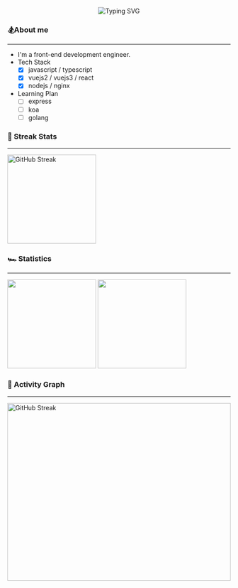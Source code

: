 <p align="center">
   <img src="https://readme-typing-svg.herokuapp.com?font=Fira+Code&pause=1000&color=BA54F7&random=false&width=460&lines=%F0%9F%91%8BHi+!+I'm+tengyuan+%EF%BC%8Cnice+to+see+u+%EF%BC%81" alt="Typing SVG" />
</p>

### 🏂About me

---

- I'm a front-end development engineer.
- Tech Stack
  - [x] javascript / typescript
  - [x] vuejs2 / vuejs3 / react
  - [x] nodejs / nginx
- Learning Plan
  - [ ] express
  - [ ] koa
  - [ ] golang

### 🥊 Streak Stats

---

<div><img height="200px" src="https://github-readme-streak-stats.herokuapp.com?user=tengyuanOasis" alt="GitHub Streak" /></div>

### 🏎️ Statistics

---

<div>
   <img height="200px" src="https://github-readme-stats.vercel.app/api?username=tengyuanOasis" />
   <img height="200px" src="https://github-readme-stats.vercel.app/api/top-langs/?username=tengyuanOasis&layout=compact&langs_count=8" />
</div>

### 🧘 Activity Graph
---
<div><img height="400px"width="100%" src="https://github-readme-activity-graph.vercel.app/graph?username=tengyuanOasis&bg_color=ffffff&color=96228e&line=f40be4&point=403d3d&area=true&hide_border=true" alt="GitHub Streak" /></div>

